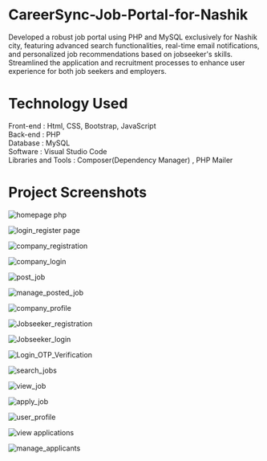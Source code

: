 # CareerSync-Job-Portal-for-Nashik
Developed a robust job portal using PHP and MySQL exclusively for Nashik city, featuring advanced search functionalities, real-time email notifications, and personalized job recommendations based on jobseeker's skills. Streamlined the application and recruitment processes to enhance user experience for both job seekers and employers.

<h1>Technology Used</h1>
Front-end : Html, CSS, Bootstrap, JavaScript   <br>
Back-end : PHP                <br>
Database : MySQL              <br>
Software : Visual Studio Code          <br>
Libraries and Tools : Composer(Dependency Manager) , PHP Mailer            <br>

<h1>Project Screenshots</h1>

![homepage php](https://github.com/user-attachments/assets/6902304a-5dd8-4db9-9a20-0588f677af71)    <br>

![login_register page](https://github.com/user-attachments/assets/85de18dd-ff54-42ff-be5d-d1e7702715ae)   <br>

![company_registration](https://github.com/user-attachments/assets/fe957893-d711-4ac9-9164-117277207ca4)    <br>

![company_login](https://github.com/user-attachments/assets/0708f8cb-1472-45ba-8645-db4ce3c02d0a)       <br>

![post_job](https://github.com/user-attachments/assets/6132c2e6-8d02-435d-8017-60021cdda5a6)          <br>

![manage_posted_job](https://github.com/user-attachments/assets/35da27f9-e333-4bba-b2be-0ec29c815548)    <br>

![company_profile](https://github.com/user-attachments/assets/fe7dd39d-16e8-4e38-9995-871b6bff6c68)      <br>

![Jobseeker_registration](https://github.com/user-attachments/assets/32111b08-45a9-4ee9-a933-7427e63788aa)      <br>

![Jobseeker_login](https://github.com/user-attachments/assets/0d0e910a-8b7e-4e2d-a1b5-c306af099d75)      <br>

![Login_OTP_Verification](https://github.com/user-attachments/assets/ec0dfffb-bb1b-4e19-9e68-f425214fc4bf)      <br>

![search_jobs](https://github.com/user-attachments/assets/8b0e6c16-f973-4050-86d1-bbf25eeb87b7)      <br>

![view_job](https://github.com/user-attachments/assets/0b525581-f995-4476-ad30-80ac2a63ca8e)       <br>

![apply_job](https://github.com/user-attachments/assets/27fe0e2a-c933-47e8-bd7a-d942be1953b6)   <br>

![user_profile](https://github.com/user-attachments/assets/aeac30de-fb79-40a6-8ff9-d111f008ed4f)        <br>

![view applications](https://github.com/user-attachments/assets/982635d9-fe8f-4c4d-9b02-bb2f6bc731c0)     <br>

![manage_applicants](https://github.com/user-attachments/assets/51775007-8299-453b-a55f-8048eff15a5b)
